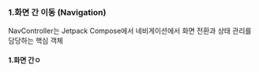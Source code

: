 
### 1.화면 간 이동 (Navigation)

NavController는 Jetpack Compose에서 네비게이션에서 화면 전환과 상태 관리를 담당하는 핵심 객체

#### 1.화면 간ㅇ 